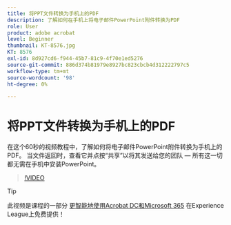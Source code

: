 ```yaml
---
title: 将PPT文件转换为手机上的PDF
description: 了解如何在手机上将电子邮件PowerPoint附件转换为PDF
role: User
product: adobe acrobat
level: Beginner
thumbnail: KT-8576.jpg
KT: 8576
exl-id: 8d927cd6-f944-45b7-81c9-4f70e1ed5276
source-git-commit: 886d374b81979e8927bc823cbcb4d312222797c5
workflow-type: tm+mt
source-wordcount: '98'
ht-degree: 0%

---
```


# 将PPT文件转换为手机上的PDF

在这个60秒的视频教程中，了解如何将电子邮件PowerPoint附件转换为手机上的PDF。 当文件返回时，查看它并点按“共享”以将其发送给您的团队 — 所有这一切都无需在手机中安装PowerPoint。

>[!VIDEO](https://video.tv.adobe.com/v/336366?hidetitle=true)

>[!TIP]
>
>此视频是课程的一部分 [更智能地使用Acrobat DC和Microsoft 365](https://experienceleague.adobe.com/?recommended=Acrobat-U-1-2021.microsoft365) 在Experience League上免费提供！
